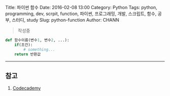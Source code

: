Title: 파이썬 함수
Date: 2016-02-08 13:00
Category: Python
Tags: python, programming, dev, scrpit, function, 파이썬, 프로그래밍, 개발, 스크립트, 함수, 공부, 스터디, study
Slug: python-function
Author: CHANN
<!--Summary: -->
> 작성중

```python
def 함수이름(변수1, 변수2, ...):
	if(조건):
		# something...
	return 반환값
```

------

## 참고
1. [Codecademy](http://codecademy.com)